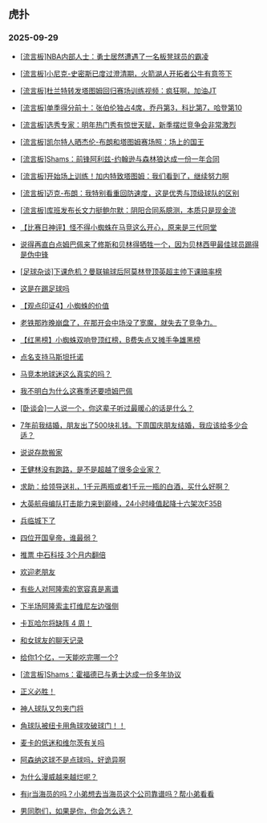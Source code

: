 ## 虎扑 
### 2025-09-29

+ [[流言板]NBA内部人士：勇士居然遭遇了一名板凳球员的霸凌](https://bbs.hupu.com/634984550.html)

+ [[流言板]小尼克-史密斯已度过澄清期，火箭湖人开拓者公牛有意签下](https://bbs.hupu.com/634983295.html)

+ [[流言板]杜兰特转发塔图姆回归赛场训练视频：疯狂啊，加油JT](https://bbs.hupu.com/634984760.html)

+ [[流言板]单季得分前十：张伯伦独占4席，乔丹第3，科比第7，哈登第10](https://bbs.hupu.com/634982991.html)

+ [[流言板]选秀专家：明年热门秀有惊世天赋，新季摆烂竞争会非常激烈](https://bbs.hupu.com/634982647.html)

+ [[流言板]凯尔特人晒杰伦-布朗和塔图姆赛场照：场上的国王](https://bbs.hupu.com/634983380.html)

+ [[流言板]Shams：前锋阿利兹-约翰逊与森林狼达成一份一年合同](https://bbs.hupu.com/634984016.html)

+ [[流言板]开始场上训练！加内特致塔图姆：我们看到了，继续努力啊](https://bbs.hupu.com/634983964.html)

+ [[流言板]迈克-布朗：我特别看重回防速度，这是优秀与顶级球队的区别](https://bbs.hupu.com/634981978.html)

+ [[流言板]库班发布长文力挺鲍尔默：阴阳合同系臆测，本质只是现金流](https://bbs.hupu.com/634984375.html)

+ [【比赛日神评】怪不得小蜘蛛在马竞这么开心，原来是三代同堂](https://bbs.hupu.com/634977129.html)

+ [说得再直白点姆巴佩来了修斯和贝林得牺牲一个，因为贝林西甲最佳球员踢得是伪中锋](https://bbs.hupu.com/634978345.html)

+ [[足球杂谈]下课危机？曼联输球后阿莫林登顶英超主帅下课赔率榜](https://bbs.hupu.com/634979113.html)

+ [这是在踢足球吗](https://bbs.hupu.com/634978823.html)

+ [【观点印证4】小蜘蛛的价值](https://bbs.hupu.com/634977700.html)

+ [老铁那昨晚崩盘了，在那开会中场没了宽魔，就失去了竞争力。](https://bbs.hupu.com/634977943.html)

+ [【红黑榜】小蜘蛛双响登顶红榜，B费失点又摊手争雄黑榜](https://bbs.hupu.com/634979638.html)

+ [点名支持马斯坦托诺](https://bbs.hupu.com/634984083.html)

+ [马竞本地球迷这么真实的吗？](https://bbs.hupu.com/634978729.html)

+ [我不明白为什么这赛季还要喷姆巴佩](https://bbs.hupu.com/634979453.html)

+ [[卧谈会]一人说一个，你这辈子听过最暖心的话是什么？](https://bbs.hupu.com/634982257.html)

+ [7年前我结婚，朋友出了500块礼钱。下周国庆朋友结婚，我应该给多少合适？](https://bbs.hupu.com/634981990.html)

+ [说说存款搬家](https://bbs.hupu.com/634982838.html)

+ [王健林没有跑路，是不是超越了很多企业家？](https://bbs.hupu.com/634982028.html)

+ [求助：给领导送礼，1千元两瓶或者1千元一瓶的白酒，买什么好啊？](https://bbs.hupu.com/634981155.html)

+ [大英航母编队打击能力来到巅峰，24小时峰值起降十六架次F35B](https://bbs.hupu.com/634983843.html)

+ [兵临城下了](https://bbs.hupu.com/634982667.html)

+ [四位开国皇帝，谁最弱？](https://bbs.hupu.com/634984407.html)

+ [推票 中石科技 3个月内翻倍](https://bbs.hupu.com/634983864.html)

+ [欢迎老朋友](https://bbs.hupu.com/634981362.html)

+ [有些人对阿隆索的宽容真是离谱](https://bbs.hupu.com/634979301.html)

+ [下半场阿隆索主打维尼左边强侧](https://bbs.hupu.com/634979069.html)

+ [卡瓦哈尔将缺阵 4 周！](https://bbs.hupu.com/634980325.html)

+ [和女球友的聊天记录](https://bbs.hupu.com/634984876.html)

+ [给你1个亿，一天能吃完哪一个?](https://bbs.hupu.com/634982958.html)

+ [[流言板]Shams：霍福德已与勇士达成一份多年协议](https://bbs.hupu.com/634986304.html)

+ [正义必胜！](https://bbs.hupu.com/634986730.html)

+ [神人球队又包夹门将](https://bbs.hupu.com/634986546.html)

+ [角球队被纽卡用角球攻破球门！！](https://bbs.hupu.com/634985670.html)

+ [麦卡的低迷和维尔茨有关吗](https://bbs.hupu.com/634979758.html)

+ [阿森纳这球不是点球吗，好诡异啊](https://bbs.hupu.com/634985401.html)

+ [为什么漫威越来越烂呢？](https://bbs.hupu.com/634983785.html)

+ [有jr当海员的吗？小弟想去当海员这个公司靠谱吗？帮小弟看看](https://bbs.hupu.com/634983801.html)

+ [男同胞们，如果是你，你会怎么选？](https://bbs.hupu.com/634982626.html)

